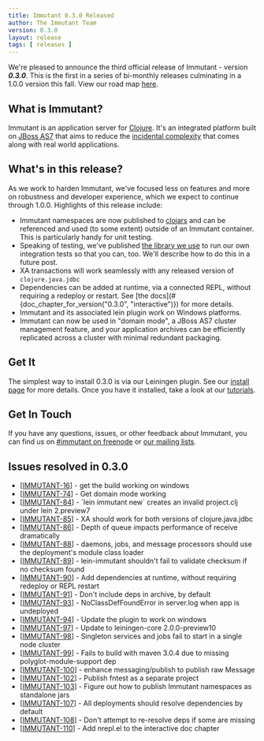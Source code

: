 ```yaml
---
title: Immutant 0.3.0 Released
author: The Immutant Team
version: 0.3.0
layout: release
tags: [ releases ]
---
```


We're pleased to announce the third official release of Immutant -
version **_0.3.0_**. This is the first in a series of bi-monthly
releases culminating in a 1.0.0 version this fall. View our road map
[here](https://issues.jboss.org/browse/IMMUTANT).

## What is Immutant?

Immutant is an application server for [Clojure](http://clojure.org). 
It's an integrated platform built on [JBoss AS7](http://www.jboss.org/as7)
that aims to reduce the [incidental complexity](http://en.wikipedia.org/wiki/Accidental_complexity) 
that comes along with real world applications.

## What's in this release?

As we work to harden Immutant, we've focused less on features and more
on robustness and developer experience, which we expect to continue
through 1.0.0. Highlights of this release include:

* Immutant namespaces are now published to
  [clojars](http://clojars.org) and can be referenced and used (to
  some extent) outside of an Immutant container. This is particularly
  handy for unit testing.
* Speaking of testing, we've published
  [the library we use](https://github.com/immutant/fntest) to run our
  own integration tests so that you can, too. We'll describe how to do
  this in a future post.
* XA transactions will work seamlessly with any released version of
  `clojure.java.jdbc`
* Dependencies can be added at runtime, via a connected REPL, without
  requiring a redeploy or restart. See 
  [the docs](#{doc_chapter_for_version("0.3.0", "interactive")}) 
  for more details. 
* Immutant and its associated lein plugin work on Windows platforms.
* Immutant can now be used in "domain mode", a JBoss AS7 cluster
  management feature, and your application archives can be efficiently
  replicated across a cluster with minimal redundant packaging.

## Get It

The simplest way to install 0.3.0 is via our Leiningen plugin. See
our [install page](/install/) for more details. Once you have it installed,
take a look at our [tutorials](/tutorials/). 

## Get In Touch

If you have any questions, issues, or other feedback about Immutant, you
can find us on [#immutant on freenode](/community/) or 
[our mailing lists](/community/mailing_lists).

## Issues resolved in 0.3.0

<ul id="issues">
<li>[<a href='https://issues.jboss.org/browse/IMMUTANT-16'>IMMUTANT-16</a>] -         get the build working on windows
</li>
<li>[<a href='https://issues.jboss.org/browse/IMMUTANT-74'>IMMUTANT-74</a>] -         Get domain mode working
</li>
<li>[<a href='https://issues.jboss.org/browse/IMMUTANT-84'>IMMUTANT-84</a>] -         `lein immutant new` creates an invalid project.clj under lein 2.preview7
</li>
<li>[<a href='https://issues.jboss.org/browse/IMMUTANT-85'>IMMUTANT-85</a>] -         XA should work for both versions of clojure.java.jdbc
</li>
<li>[<a href='https://issues.jboss.org/browse/IMMUTANT-86'>IMMUTANT-86</a>] -         Depth of queue impacts performance of receive dramatically
</li>
<li>[<a href='https://issues.jboss.org/browse/IMMUTANT-88'>IMMUTANT-88</a>] -         daemons, jobs, and message processors should use the deployment&#39;s module class loader
</li>
<li>[<a href='https://issues.jboss.org/browse/IMMUTANT-89'>IMMUTANT-89</a>] -         lein-immutant shouldn&#39;t fail to validate checksum if no checksum found
</li>
<li>[<a href='https://issues.jboss.org/browse/IMMUTANT-90'>IMMUTANT-90</a>] -         Add dependencies at runtime, without requiring redeploy or REPL restart
</li>
<li>[<a href='https://issues.jboss.org/browse/IMMUTANT-91'>IMMUTANT-91</a>] -         Don&#39;t include deps in archive, by default
</li>
<li>[<a href='https://issues.jboss.org/browse/IMMUTANT-93'>IMMUTANT-93</a>] -         NoClassDefFoundError in server.log when app is undeployed
</li>
<li>[<a href='https://issues.jboss.org/browse/IMMUTANT-94'>IMMUTANT-94</a>] -         Update the plugin to work on windows
</li>
<li>[<a href='https://issues.jboss.org/browse/IMMUTANT-97'>IMMUTANT-97</a>] -         Update to leiningen-core 2.0.0-preview10
</li>
<li>[<a href='https://issues.jboss.org/browse/IMMUTANT-98'>IMMUTANT-98</a>] -         Singleton services and jobs fail to start in a single node cluster
</li>
<li>[<a href='https://issues.jboss.org/browse/IMMUTANT-99'>IMMUTANT-99</a>] -         Fails to build with maven 3.0.4 due to missing polyglot-module-support dep
</li>

<li>[<a href='https://issues.jboss.org/browse/IMMUTANT-100'>IMMUTANT-100</a>] -         enhance messaging/publish to publish raw Message
</li>
<li>[<a href='https://issues.jboss.org/browse/IMMUTANT-102'>IMMUTANT-102</a>] -         Publish fntest as a separate project
</li>
<li>[<a href='https://issues.jboss.org/browse/IMMUTANT-103'>IMMUTANT-103</a>] -         Figure out how to publish Immutant namespaces as standalone jars
</li>
<li>[<a href='https://issues.jboss.org/browse/IMMUTANT-107'>IMMUTANT-107</a>] -         All deployments should resolve dependencies by default
</li>
<li>[<a href='https://issues.jboss.org/browse/IMMUTANT-108'>IMMUTANT-108</a>] -         Don&#39;t attempt to re-resolve deps if some are missing
</li>
<li>[<a href='https://issues.jboss.org/browse/IMMUTANT-110'>IMMUTANT-110</a>] -         Add nrepl.el to the interactive doc chapter
</li>
                            

</ul>
                
